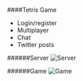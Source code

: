 ####Tetris Game

- Login/register
- Multiplayer
- Chat
- Twitter posts

######Server
![Server](http://i.imgur.com/nHd8Mwu.png)

######Game
![Game](http://i.imgur.com/wt79KdY.png)

